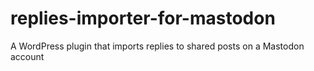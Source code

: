 # replies-importer-for-mastodon
A WordPress plugin that imports replies to shared posts on a Mastodon account
